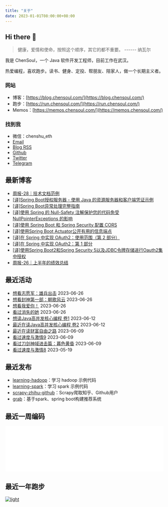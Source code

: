 ```yaml
---
title: "关于"
date: 2023-01-01T08:00:00+08:00
---
```


<!-- readme starts -->

## Hi there 👋

> 健康，爱情和使命，按照这个顺序，其它的都不重要。 ------ 纳瓦尔

我是 ChenSoul，一个 Java 软件开发工程师，目前工作在武汉。

热爱编程，喜欢跑步。读书、健身、定投、帮朋友、陪家人，做一个长期主义者。

### 网站
- 博客：[https://blog.chensoul.com/](https://blog.chensoul.com/)
- 跑步：[https://run.chensoul.com/](https://run.chensoul.com/)
- Memos：[https://memos.chensoul.com/](https://memos.chensoul.com/)



### 找到我

- 微信：chenshu_eth
- [Email](mailto:chensoul.eth@gmail.com)
- [Blog RSS](https://blog.chensoul.com/index.xml)
- [Github](https://github.com/chensoul)
- [Twitter](https://twitter.com/chensoul_eth)
- [Telegram](https://t.me/chensoul_share)



## 最新博客

<!-- blog starts -->
- [周报-28｜技术文档范例](https://blog.chensoul.com/posts/2023/07/27/weekly_review_28/)
- [[译]Spring Boot授权服务器 - 使用 Java 的资源服务器和客户端凭证示例](https://blog.chensoul.com/posts/2023/07/26/spring-boot-authorization-server/)
- [[译]Spring Boot异常处理完整指南](https://blog.chensoul.com/posts/2023/07/26/spring-boot-exception-handling/)
- [[译]使用 Spring 的 Null-Safety 注解保护您的代码免受 NullPointerExceptions 的影响](https://blog.chensoul.com/posts/2023/07/26/spring-boot-null-safety-annotations/)
- [[译]使用 Spring Boot 和 Spring Security 配置 CORS](https://blog.chensoul.com/posts/2023/07/26/spring-cors/)
- [[译]使用Spring Boot Actuator公开有用的信息端点](https://blog.chensoul.com/posts/2023/07/26/spring-boot-info-endpoint/)
- [[译]在 Spring 中实现 OAuth2：使用范围（第 2 部分）](https://blog.chensoul.com/posts/2023/07/26/using-oauth2-in-spring-scopes/)
- [[译]在 Spring 中实现 OAuth2：第 1 部分](https://blog.chensoul.com/posts/2023/07/26/using-oauth2-in-spring/)
- [[译]使用Spring Boot2和Spring Security 5以及JDBC令牌存储进行Oauth2集中授权](https://blog.chensoul.com/posts/2023/07/14/oauth-2-centralized-authorization-with-spring-boot-2-and-spring-security-5-and-jdbc-token-store/)
- [周报-26｜上半年的绩效总结](https://blog.chensoul.com/posts/2023/07/11/weekly_review_26/)
<!-- blog ends -->

## 最近活动

<!-- douban starts -->
- [想看志愿军：雄兵出击](http://movie.douban.com/subject/35496350/) 2023-06-26
- [想看封神第一部：朝歌风云](http://movie.douban.com/subject/10604086/) 2023-06-26
- [想看我爱你！](http://movie.douban.com/subject/35818074/) 2023-06-26
- [看过消失的她](http://movie.douban.com/subject/35660795/) 2023-06-26
- [想读Java高并发核心编程 卷1](https://book.douban.com/subject/35446284/) 2023-06-12
- [最近在读Java高并发核心编程 卷2](https://book.douban.com/subject/35446285/) 2023-06-12
- [最近在读财富自由之路](https://book.douban.com/subject/27094706/) 2023-06-09
- [看过速度与激情9](http://movie.douban.com/subject/25728006/) 2023-06-09
- [看过刀剑神域进击篇：暮色黄昏](http://movie.douban.com/subject/35652451/) 2023-06-09
- [看过速度与激情8](http://movie.douban.com/subject/26260853/) 2023-05-19
<!-- douban ends -->


## 最近发布

<!-- recent_releases starts -->
- [learning-hadoop](https://github.com/chensoul/learning-hadoop/releases/tag/v0.0.1)：学习 hadoop 示例代码
- [learning-spark](https://github.com/chensoul/learning-spark/releases/tag/v0.0.1)：学习 spark 示例代码
- [scrapy-zhihu-github](https://github.com/chensoul/scrapy-zhihu-github/releases/tag/v0.0.1)：Scrapy爬取知乎、Github用户
- [grab](https://github.com/chensoul/grab/releases/tag/v0.0.1)：基于spark、spring boot构建推荐系统
<!-- recent_releases ends -->


## 最近一周编码

![light](https://raw.githubusercontent.com/chensoul/chensoul/main/images/wakatime_weekly_language_stats.svg#gh-light-mode-only)

## 最近一年跑步

[![light](https://raw.githubusercontent.com/chensoul/running_page/master/assets/github_2023.svg#gh-light-mode-only)](https://run.chensoul.com)

<!-- readme ends -->
